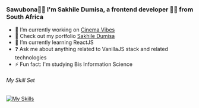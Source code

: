 
### Sawubona🧑🏽 I'm Sakhile Dumisa, a frontend developer 👨‍💻 from South Africa 
  

<!--<div align="center">
<img src="https://raw.githubusercontent.com/dumisa-sakhile/Rest-Country-Api/9a99d1298868cc05532478c2f9d5076079afa6fa/images/owner.svg" align="center" height="" width="200" />
</div>-->
  


- 🔭 I’m currently working on [Cinema Vibes](https://cinema-vibes.vercel.app)
- 🔭 Check out my portfolio [Sakhile Dumisa](https://sakhile-dumisa.vercel.app)  
- 🌱 I’m currently learning ReactJS  
- ❓ Ask me about anything related to VanillaJS stack and related technologies  
- ⚡ Fun fact: I'm studying Bis Information Science  


###### My Skill Set  
[![My Skills](https://skillicons.dev/icons?i=html,css,js,nodejs,express,react,tailwind,sass,mongodb,supabase,ai,vite)](https://skillicons.dev)

###
<!--<br/>  

<div align="center">
<img src="https://komarev.com/ghpvc/?username=dumisa-sakhile&&style=flat-square" align="center" />
</div>  
  

<br/>  
-->
